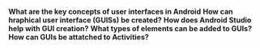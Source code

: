 
**What are the key concepts of user interfaces in Android**
**How can hraphical user interface (GUISs) be created?**
**How does Android Studio help with GUI creation?**
**What types of elements can be added to GUIs?**
**How can GUIs be attatched to Activities?**
